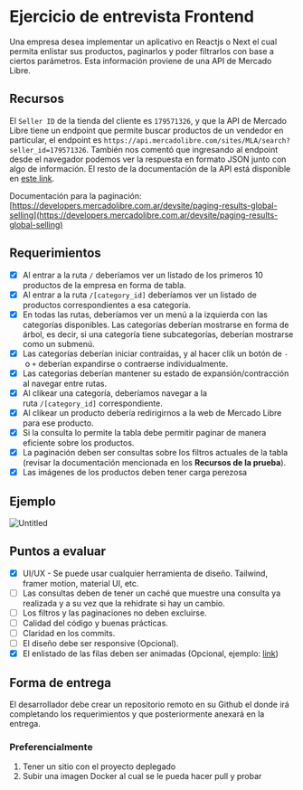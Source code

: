 # Ejercicio de entrevista Frontend

Una empresa desea implementar un aplicativo en Reactjs o Next el cual permita enlistar sus productos, paginarlos y poder filtrarlos con base a ciertos parámetros. Esta información proviene de una API de Mercado Libre.

## Recursos

El `Seller ID` de la tienda del cliente es `179571326`, y que la API de Mercado Libre tiene un endpoint que permite buscar productos de un vendedor en particular, el endpoint es `https://api.mercadolibre.com/sites/MLA/search?seller_id=179571326`. También nos comentó que ingresando al endpoint desde el navegador podemos ver la respuesta en formato JSON junto con algo de información. El resto de la documentación de la API está disponible en [este link](https://developers.mercadolibre.com.ar/es_ar/items-y-busquedas).

Documentación para la paginación: [https://developers.mercadolibre.com.ar/devsite/paging-results-global-selling](https://developers.mercadolibre.com.ar/devsite/paging-results-global-selling)

## Requerimientos

- [x]  Al entrar a la ruta `/` deberíamos ver un listado de los primeros 10 productos de la empresa en forma de tabla.
- [x]  Al entrar a la ruta `/[category_id]` deberíamos ver un listado de productos correspondientes a esa categoría.
- [x]  En todas las rutas, deberíamos ver un menú a la izquierda con las categorías disponibles. Las categorías deberían mostrarse en forma de árbol, es decir, si una categoría tiene subcategorías, deberían mostrarse como un submenú.
- [x]  Las categorías deberían iniciar contraídas, y al hacer clik un botón de `-` o `+` deberían expandirse o contraerse individualmente.
- [x]  Las categorías deberían mantener su estado de expansión/contracción al navegar entre rutas.
- [x]  Al clikear una categoría, deberíamos navegar a la ruta `/[category_id]` correspondiente.
- [x]  Al clikear un producto debería redirigirnos a la web de Mercado Libre para ese producto.
- [x]  Si la consulta lo permite la tabla debe permitir paginar de manera eficiente sobre los productos.
- [x]  La paginación deben ser consultas sobre los filtros actuales de la tabla (revisar la documentación mencionada en los **Recursos de la prueba**).
- [x]  Las imágenes de los productos deben tener carga perezosa

## Ejemplo

![Untitled](md/example.png)

## Puntos a evaluar

- [x]  UI/UX - Se puede usar cualquier herramienta de diseño. Tailwind, framer motion, material UI, etc.
- [ ]  Las consultas deben de tener un caché que muestre una consulta ya realizada y a su vez que la rehidrate si hay un cambio.
- [ ]  Los filtros y las paginaciones no deben excluirse.
- [ ]  Calidad del código y buenas prácticas.
- [ ]  Claridad en los commits.
- [ ]  El diseño debe ser responsive (Opcional).
- [x]  El enlistado de las filas deben ser animadas (Opcional, ejemplo: [link](https://github.com/TanStack/table/discussions/2386))

## Forma de entrega

El desarrollador debe crear un repositorio remoto en su Github el donde irá completando los requerimientos y que posteriormente anexará en la entrega.

### Preferencialmente

1. Tener un sitio con el proyecto deplegado
2. Subir una imagen Docker al cual se le pueda hacer pull y probar